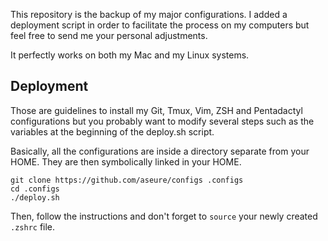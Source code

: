 This repository is the backup of my major configurations. I added a deployment
script in order to facilitate the process on my computers but feel free to
send me your personal adjustments.

It perfectly works on both my Mac and my Linux systems.

## Deployment

Those are guidelines to install my Git, Tmux, Vim, ZSH and Pentadactyl
configurations but you probably want to modify several steps such as the
variables at the beginning of the deploy.sh script.

Basically, all the configurations are inside a directory separate from your
HOME. They are then symbolically linked in your HOME.

```
git clone https://github.com/aseure/configs .configs
cd .configs
./deploy.sh
```

Then, follow the instructions and don't forget to `source` your newly created
`.zshrc` file.
